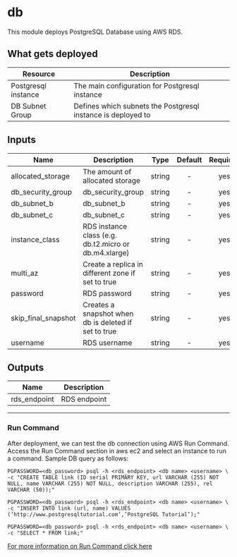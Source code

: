 # db
This module deploys PostgreSQL Database using AWS RDS.

## What gets deployed
| Resource            | Description
| ---                 | ---
| Postgresql instance | The main configuration for Postgresql instance
| DB Subnet Group     | Defines which subnets the Postgresql instance is deployed to


## Inputs

| Name                | Description                                           | Type   | Default | Required |
| ------              | -------------                                         | :----: | :-----: | :-----:  |
| allocated_storage   | The amount of allocated storage                       | string | -       | yes      |
| db_security_group   | db_security_group                                     | string | -       | yes      |
| db_subnet_b         | db_subnet_b                                           | string | -       | yes      |
| db_subnet_c         | db_subnet_c                                           | string | -       | yes      |
| instance_class      | RDS instance class (e.g. db.t2.micro or db.m4.xlarge) | string | -       | yes      |
| multi_az            | Create a replica in different zone if set to true     | string | -       | yes      |
| password            | RDS password                                          | string | -       | yes      |
| skip_final_snapshot | Creates a snapshot when db is deleted if set to true  | string | -       | yes      |
| username            | RDS username                                          | string | -       | yes      |

## Outputs

| Name         | Description   |
| ------       | ------------- |
| rds_endpoint | RDS endpoint  |

--------

### Run Command
After deployment, we can test the db connection using AWS Run Command.
Access the Run Command section in aws ec2 and select an instance to run a command.
Sample DB query as follows:
```
PGPASSWORD=<db_password> psql -h <rds_endpoint> <db name> <username> \
-c "CREATE TABLE link (ID serial PRIMARY KEY, url VARCHAR (255) NOT NULL, name VARCHAR (255) NOT NULL, description VARCHAR (255), rel VARCHAR (50));"

PGPASSWORD=<db_password> psql -h <rds_endpoint> <db name> <username> \
-c "INSERT INTO link (url, name) VALUES (‘http://www.postgresqltutorial.com’,’PostgreSQL Tutorial’);"

PGPASSWORD=<db_password> psql -h <rds_endpoint> <db name> <username> \
-c "SELECT * FROM link;"
```
[For more information on Run Command click here](https://docs.aws.amazon.com/systems-manager/latest/userguide/run-command.html)
